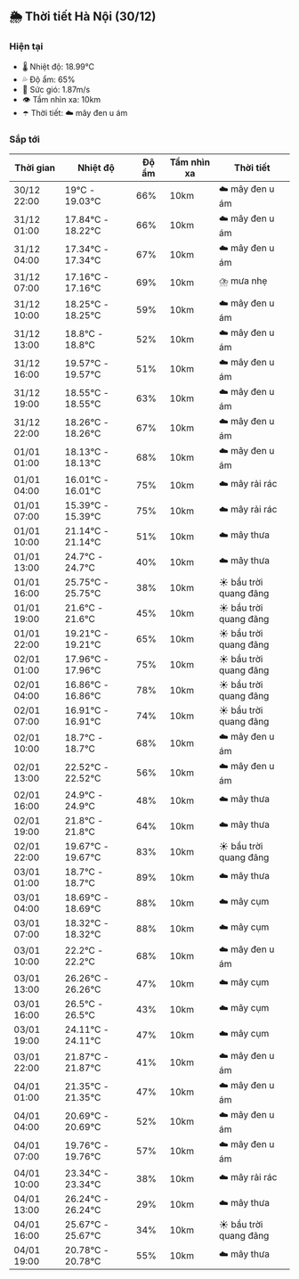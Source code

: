 ## 🌦️ Thời tiết Hà Nội (30/12)

### Hiện tại

- 🌡️ Nhiệt độ: 18.99℃
- 💦 Độ ẩm: 65%
- 💨 Sức gió: 1.87m/s
- 👁️ Tầm nhìn xa: 10km
- ☂️ Thời tiết: ☁️ mây đen u ám

### Sắp tới

| Thời gian | Nhiệt độ | Độ ẩm | Tầm nhìn xa | Thời tiết |
| --- | --- | --- | --- | --- |
| 30/12 22:00 | 19℃ - 19.03℃ | 66% | 10km | ☁️ mây đen u ám |
| 31/12 01:00 | 17.84℃ - 18.22℃ | 66% | 10km | ☁️ mây đen u ám |
| 31/12 04:00 | 17.34℃ - 17.34℃ | 67% | 10km | ☁️ mây đen u ám |
| 31/12 07:00 | 17.16℃ - 17.16℃ | 69% | 10km | ⛈️ mưa nhẹ |
| 31/12 10:00 | 18.25℃ - 18.25℃ | 59% | 10km | ☁️ mây đen u ám |
| 31/12 13:00 | 18.8℃ - 18.8℃ | 52% | 10km | ☁️ mây đen u ám |
| 31/12 16:00 | 19.57℃ - 19.57℃ | 51% | 10km | ☁️ mây đen u ám |
| 31/12 19:00 | 18.55℃ - 18.55℃ | 63% | 10km | ☁️ mây đen u ám |
| 31/12 22:00 | 18.26℃ - 18.26℃ | 67% | 10km | ☁️ mây đen u ám |
| 01/01 01:00 | 18.13℃ - 18.13℃ | 68% | 10km | ☁️ mây đen u ám |
| 01/01 04:00 | 16.01℃ - 16.01℃ | 75% | 10km | ☁️ mây rải rác |
| 01/01 07:00 | 15.39℃ - 15.39℃ | 75% | 10km | ☁️ mây rải rác |
| 01/01 10:00 | 21.14℃ - 21.14℃ | 51% | 10km | ☁️ mây thưa |
| 01/01 13:00 | 24.7℃ - 24.7℃ | 40% | 10km | ☁️ mây thưa |
| 01/01 16:00 | 25.75℃ - 25.75℃ | 38% | 10km | ☀️ bầu trời quang đãng |
| 01/01 19:00 | 21.6℃ - 21.6℃ | 45% | 10km | ☀️ bầu trời quang đãng |
| 01/01 22:00 | 19.21℃ - 19.21℃ | 65% | 10km | ☀️ bầu trời quang đãng |
| 02/01 01:00 | 17.96℃ - 17.96℃ | 75% | 10km | ☀️ bầu trời quang đãng |
| 02/01 04:00 | 16.86℃ - 16.86℃ | 78% | 10km | ☀️ bầu trời quang đãng |
| 02/01 07:00 | 16.91℃ - 16.91℃ | 74% | 10km | ☀️ bầu trời quang đãng |
| 02/01 10:00 | 18.7℃ - 18.7℃ | 68% | 10km | ☁️ mây đen u ám |
| 02/01 13:00 | 22.52℃ - 22.52℃ | 56% | 10km | ☁️ mây đen u ám |
| 02/01 16:00 | 24.9℃ - 24.9℃ | 48% | 10km | ☁️ mây thưa |
| 02/01 19:00 | 21.8℃ - 21.8℃ | 64% | 10km | ☁️ mây thưa |
| 02/01 22:00 | 19.67℃ - 19.67℃ | 83% | 10km | ☀️ bầu trời quang đãng |
| 03/01 01:00 | 18.7℃ - 18.7℃ | 89% | 10km | ☁️ mây thưa |
| 03/01 04:00 | 18.69℃ - 18.69℃ | 88% | 10km | ☁️ mây cụm |
| 03/01 07:00 | 18.32℃ - 18.32℃ | 88% | 10km | ☁️ mây cụm |
| 03/01 10:00 | 22.2℃ - 22.2℃ | 68% | 10km | ☁️ mây đen u ám |
| 03/01 13:00 | 26.26℃ - 26.26℃ | 47% | 10km | ☁️ mây cụm |
| 03/01 16:00 | 26.5℃ - 26.5℃ | 43% | 10km | ☁️ mây cụm |
| 03/01 19:00 | 24.11℃ - 24.11℃ | 47% | 10km | ☁️ mây cụm |
| 03/01 22:00 | 21.87℃ - 21.87℃ | 41% | 10km | ☁️ mây đen u ám |
| 04/01 01:00 | 21.35℃ - 21.35℃ | 47% | 10km | ☁️ mây đen u ám |
| 04/01 04:00 | 20.69℃ - 20.69℃ | 52% | 10km | ☁️ mây đen u ám |
| 04/01 07:00 | 19.76℃ - 19.76℃ | 57% | 10km | ☁️ mây đen u ám |
| 04/01 10:00 | 23.34℃ - 23.34℃ | 38% | 10km | ☁️ mây rải rác |
| 04/01 13:00 | 26.24℃ - 26.24℃ | 29% | 10km | ☁️ mây thưa |
| 04/01 16:00 | 25.67℃ - 25.67℃ | 34% | 10km | ☀️ bầu trời quang đãng |
| 04/01 19:00 | 20.78℃ - 20.78℃ | 55% | 10km | ☁️ mây thưa |
